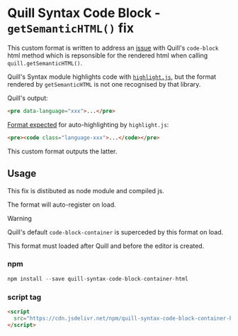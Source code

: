 # Quill Syntax Code Block - `getSemanticHTML()` fix

This custom format is written to address an [issue](https://github.com/slab/quill/issues/4289) with Quill's `code-block` html method which is repsonsible for the rendered html when calling `quill.getSemanticHTML()`.

Quill's Syntax module highlights code with [`highlight.js`](https://highlightjs.org/), but the format rendered by `getSemanticHTML` is not one recognised by that library.

Quill's output:

```html
<pre data-language="xxx">...</pre>
```

[Format expected](https://highlightjs.org/#usage:~:text=%3Cpre%3E%3Ccode%20class%3D%22language%2Dhtml%22%3E...%3C/code%3E%3C/pre%3E) for auto-highlighting by `highlight.js`:

```html
<pre><code class="language-xxx">...</code></pre>
```

This custom format outputs the latter.

## Usage

This fix is distibuted as node module and compiled js. 

The format will auto-register on load.

>[!WARNING]
>
>Quill's default `code-block-container` is superceded by this format on load. 
>
>This format must loaded after Quill and before the editor is created.

### npm

```typescript
npm install --save quill-syntax-code-block-container-html
```

### script tag

```html
<script 
  src="https://cdn.jsdelivr.net/npm/quill-syntax-code-block-container-html@1.0/dist/js/quill-syntax-code-block-container.js">
</script>
```